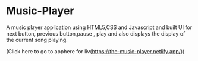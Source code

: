 # Music-Player
A music player application using HTML5,CSS and Javascript and built UI for next button, previous button,pause , play and also displays the display of the current song playing.

(Click here to go to apphere for liv(https://the-music-player.netlify.app/))
